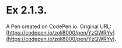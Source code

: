 # Ex 2.1.3.

A Pen created on CodePen.io. Original URL: [https://codepen.io/zoli8000/pen/YzQWRYy](https://codepen.io/zoli8000/pen/YzQWRYy).


